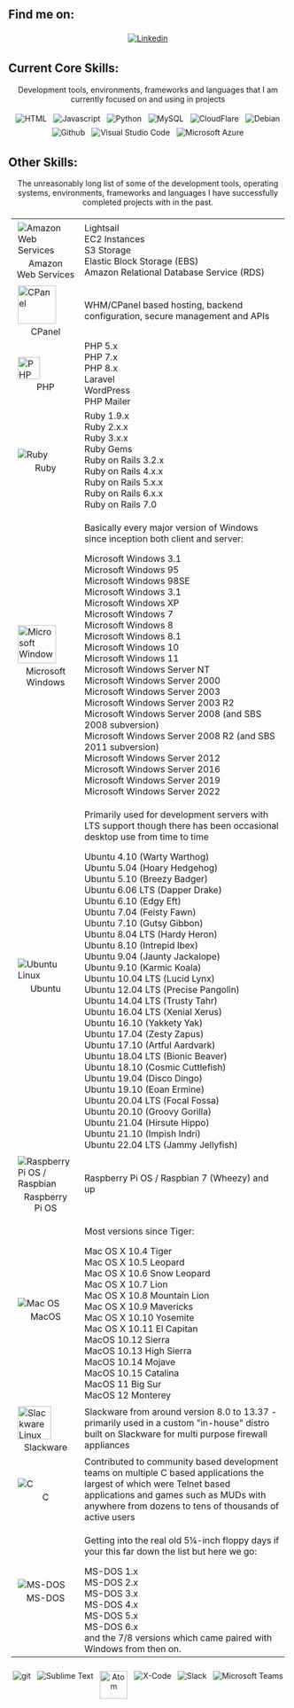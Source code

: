 ## Find me on:
<p align="center">
    <a href="https://www.linkedin.com/in/murraystorm/" target="_blank" rel="noopener noreferrer">
        <img src="https://img.icons8.com/color/69/000000/linkedin.png" alt="Linkedin" style="vertical-align:top; margin:4px" />
    </a>
</p>

## Current Core Skills:
<p align="center">
    Development tools, environments, frameworks and languages that I am currently focused on and using in projects
</p>

<div align="center">
    <img src="https://img.icons8.com/color/69/000000/html-5--v1.png" title="HTML" alt="HTML" style="vertical-align:top; margin:4px" />
    <img src="https://img.icons8.com/color/69/000000/javascript.png" title="Javascript" alt="Javascript" style="vertical-align:top; margin:4px" />
    <img src="https://img.icons8.com/color/69/000000/python.png" title="Python" alt="Python" style="vertical-align:top; margin:4px" />
    <img src="https://img.icons8.com/color/69/000000/mysql-logo.png" title="MySQL" alt="MySQL" style="vertical-align:top; margin:4px" />
    <img src="https://img.icons8.com/color/69/000000/cloudflare.png" title="CloudFlare" alt="CloudFlare" style="vertical-align:top; margin:4px" />
    <img src="https://img.icons8.com/color/69/000000/debian.png" title="Debian" alt="Debian" style="vertical-align:top; margin:4px" />
    <img src="https://img.icons8.com/color/69/000000/github.png" title="Github" alt="Github" style="vertical-align:top; margin:4px" />
    <img src="https://img.icons8.com/color/69/000000/visual-studio-code-2019.png" title="Visual Studio Code" alt="Visual Studio Code" style="vertical-align:top; margin:4px" />
    <img src="https://img.icons8.com/fluency/69/000000/azure-1.png" title="Microsoft Azure" alt="Microsoft Azure" style="vertical-align:top; margin:4px" />
</div>


## Other Skills:
<p align="center">
    The unreasonably long list of some of the development tools, operating systems, environments, frameworks and languages I have successfully completed projects with in the past.
</p>

<table align="center" style="padding:5px;">
    <tr>
        <td>
            <img src="https://img.icons8.com/color/69/000000/amazon-web-services.png" alt="Amazon Web Services" style="vertical-align:top; margin:4px" />
            <div align="center">Amazon<div>
            <div align="center">Web Services<div>
        </td>
        <td>
            <div>Lightsail</div>
            <div>EC2 Instances</div>
            <div>S3 Storage</div>
            <div>Elastic Block Storage (EBS)</div>
            <div>Amazon Relational Database Service (RDS) </div>
        </td>
    </tr>
    <tr>
        <td>
            <img src="https://cdn.cdnlogo.com/logos/c/90/cpanel.png" alt="CPanel" height="69" style="vertical-align:top; margin:4px" /> 
            <div align="center">CPanel<div>
        </td>
        <td>
            WHM/CPanel based hosting, backend configuration, secure management and APIs
        </td>
    </tr>
    <tr>
        <td>
            <img src="https://cdn.cdnlogo.com/logos/p/71/php.svg" alt="PHP" height="40" style="vertical-align:top; margin:4px" />
            <div align="center">PHP<div>
        </td>
        <td>
            <div>PHP 5.x</div>
            <div>PHP 7.x</div>
            <div>PHP 8.x</div>
            <div>Laravel</div>
            <div>WordPress</div>
            <div>PHP Mailer</div>
        </td>
    </tr>
    <tr>
        <td>
            <img src="https://img.icons8.com/color/69/000000/ruby-programming-language.png" alt="Ruby" style="vertical-align:top; margin:4px" />
            <div align="center">Ruby<div>
        </td>
        <td>
            <div>Ruby 1.9.x</div>
            <div>Ruby 2.x.x</div>
            <div>Ruby 3.x.x</div>
            <div>Ruby Gems</div>
            <div>Ruby on Rails 3.2.x</div>
            <div>Ruby on Rails 4.x.x</div>
            <div>Ruby on Rails 5.x.x</div>
            <div>Ruby on Rails 6.x.x</div>
            <div>Ruby on Rails 7.0</div>
        </td>
    </tr>
    <tr>
        <td>
            <img src="https://img.icons8.com/color/48/000000/windows-11.png" title="Microsoft Windows" alt="Microsoft Windows" height="69" style="vertical-align:top; margin:4px" /> 
            <div align="center">Microsoft<div>
            <div align="center">Windows<div>
        </td>
        <td>
            <p>Basically every major version of Windows since inception both client and server:</p>
            <div>Microsoft Windows 3.1</div>
            <div>Microsoft Windows 95</div>
            <div>Microsoft Windows 98SE</div>
            <div>Microsoft Windows 3.1</div>
            <div>Microsoft Windows XP</div>
            <div>Microsoft Windows 7</div>
            <div>Microsoft Windows 8</div>
            <div>Microsoft Windows 8.1</div>
            <div>Microsoft Windows 10</div>
            <div>Microsoft Windows 11</div>
            <div>Microsoft Windows Server NT</div>
            <div>Microsoft Windows Server 2000</div>
            <div>Microsoft Windows Server 2003</div>
            <div>Microsoft Windows Server 2003 R2</div>
            <div>Microsoft Windows Server 2008 (and SBS 2008 subversion)</div>
            <div>Microsoft Windows Server 2008 R2 (and SBS 2011 subversion)</div>
            <div>Microsoft Windows Server 2012</div>
            <div>Microsoft Windows Server 2016</div>
            <div>Microsoft Windows Server 2019</div>
            <div>Microsoft Windows Server 2022</div>
        </td>
    </tr>
    <tr>
        <td>
            <img src="https://img.icons8.com/color/69/000000/ubuntu--v1.png" title="Ubuntu Linux" alt="Ubuntu Linux" style="vertical-align:top; margin:4px" />
            <div align="center">Ubuntu<div>
        </td>
        <td>
            <p>Primarily used for development servers with LTS support though there has been occasional desktop use from time to time</p>
            <div>Ubuntu 4.10 (Warty Warthog)</div>
            <div>Ubuntu 5.04 (Hoary Hedgehog)</div>
            <div>Ubuntu 5.10 (Breezy Badger)</div>
            <div>Ubuntu 6.06 LTS (Dapper Drake)</div>
            <div>Ubuntu 6.10 (Edgy Eft)</div>
            <div>Ubuntu 7.04 (Feisty Fawn)</div>
            <div>Ubuntu 7.10 (Gutsy Gibbon)</div>
            <div>Ubuntu 8.04 LTS (Hardy Heron)</div>
            <div>Ubuntu 8.10 (Intrepid Ibex)</div>
            <div>Ubuntu 9.04 (Jaunty Jackalope)</div>
            <div>Ubuntu 9.10 (Karmic Koala)</div>
            <div>Ubuntu 10.04 LTS (Lucid Lynx)</div>
            <div>Ubuntu 12.04 LTS (Precise Pangolin)</div>
            <div>Ubuntu 14.04 LTS (Trusty Tahr)</div>
            <div>Ubuntu 16.04 LTS (Xenial Xerus)</div>
            <div>Ubuntu 16.10 (Yakkety Yak)</div>
            <div>Ubuntu 17.04 (Zesty Zapus)</div>
            <div>Ubuntu 17.10 (Artful Aardvark)</div>
            <div>Ubuntu 18.04 LTS (Bionic Beaver)</div>
            <div>Ubuntu 18.10 (Cosmic Cuttlefish)</div>
            <div>Ubuntu 19.04 (Disco Dingo)</div>
            <div>Ubuntu 19.10 (Eoan Ermine)</div>
            <div>Ubuntu 20.04 LTS (Focal Fossa)</div>
            <div>Ubuntu 20.10 (Groovy Gorilla)</div>
            <div>Ubuntu 21.04 (Hirsute Hippo)</div>
            <div>Ubuntu 21.10 (Impish Indri)</div>
            <div>Ubuntu 22.04 LTS (Jammy Jellyfish)</div>
        </td>
    </tr>
    <tr>
        <td>
            <img src="https://img.icons8.com/color/69/000000/raspberry-pi.png" title="Raspberry Pi OS / Raspbian" alt="Raspberry Pi OS / Raspbian" style="vertical-align:top; margin:4px" />
            <div align="center">Raspberry<div>
            <div align="center">Pi OS<div>
        </td>
        <td>
            <div>Raspberry Pi OS / Raspbian 7 (Wheezy) and up</div>
        </td>
    </tr>
    <tr>
        <td>
            <img src="https://img.icons8.com/color/69/000000/mac-logo.png" alt="Mac OS" style="vertical-align:top; margin:4px" />   
            <div align="center">MacOS<div>
        </td>
        <td>
            <p>Most versions since Tiger:</p>
            <div>Mac OS X 10.4 Tiger</div>
            <div>Mac OS X 10.5 Leopard</div>
            <div>Mac OS X 10.6 Snow Leopard</div>
            <div>Mac OS X 10.7 Lion</div>
            <div>Mac OS X 10.8 Mountain Lion</div>
            <div>Mac OS X 10.9 Mavericks</div>
            <div>Mac OS X 10.10 Yosemite</div>
            <div>Mac OS X 10.11 El Capitan</div>
            <div>MacOS 10.12 Sierra</div>
            <div>MacOS 10.13 High Sierra</div>
            <div>MacOS 10.14 Mojave</div>
            <div>MacOS 10.15 Catalina</div>
            <div>MacOS 11 Big Sur</div>
            <div>MacOS 12 Monterey</div>
        </td>
    </tr>
    <tr>
        <td>
            <img src="https://upload.wikimedia.org/wikipedia/commons/3/34/Slackware_logo.svg" title="Slackware Linux" alt="Slackware Linux" height="60"style="vertical-align:top; margin:4px" />
            <div align="center">Slackware<div>
        </td>
        <td>
            <div>Slackware from around version 8.0 to 13.37 - primarily used in a custom "in-house" distro built on Slackware for multi purpose firewall appliances</div>
        </td>
    </tr>
    <tr>
        <td>
            <img src="https://img.icons8.com/color/69/000000/c-programming.png" alt="C" style="vertical-align:top; margin:4px" />
            <div align="center">C<div>
        </td>
        <td>
            Contributed to community based development teams on multiple C based applications the largest of which were Telnet based applications and games such as MUDs with anywhere from dozens to tens of thousands of active users
        </td>
    </tr>
    <tr>
        <td>
            <img src="https://img.icons8.com/color/69/000000/dos.png" title="MS-DOS" alt="MS-DOS" style="vertical-align:top; margin:4px" />
            <div align="center">MS-DOS<div>
        </td>
        <td>
            <p>Getting into the real old 5¼-inch floppy days if your this far down the list but here we go:</p>
            <div>MS-DOS 1.x</div>
            <div>MS-DOS 2.x</div>
            <div>MS-DOS 3.x</div>
            <div>MS-DOS 4.x</div>
            <div>MS-DOS 5.x</div>
            <div>MS-DOS 6.x</div>
            <div>and the 7/8 versions which came paired with Windows from then on.</div>
        </td>
    </tr>
</table>         

<div align="center">
    <img src="https://img.icons8.com/color/69/000000/git.png" alt="git" style="vertical-align:top; margin:4px" />
    <img src="https://img.icons8.com/color/69/000000/sublime-text.png" alt="Sublime Text" style="vertical-align:top; margin:4px" />
    <img src="https://cdn.cdnlogo.com/logos/a/75/atom.svg" alt="Atom" height="50" style="vertical-align:top; margin:4px" />
    <img src="https://img.icons8.com/color/69/000000/xcode.png" alt="X-Code" style="vertical-align:top; margin:4px" />
    <img src="https://img.icons8.com/color/69/000000/slack-new.png" alt="Slack" style="vertical-align:top; margin:4px" />
    <img src="https://img.icons8.com/color/69/000000/microsoft-teams.png" alt="Microsoft Teams" style="vertical-align:top; margin:4px" />
</div>   
